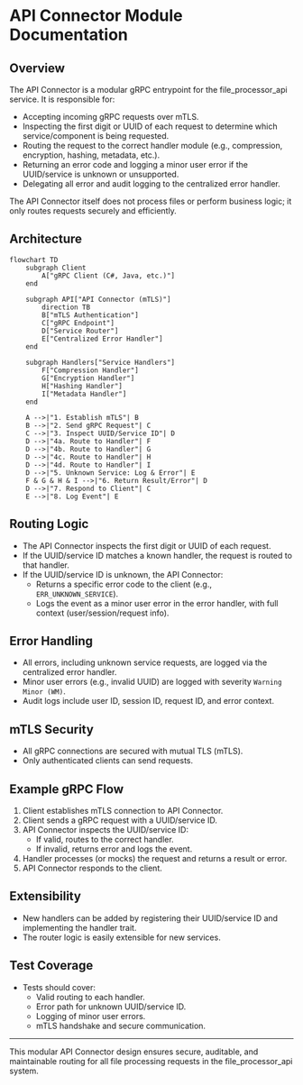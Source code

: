 # API Connector Module Documentation

## Overview
The API Connector is a modular gRPC entrypoint for the file_processor_api service. It is responsible for:
- Accepting incoming gRPC requests over mTLS.
- Inspecting the first digit or UUID of each request to determine which service/component is being requested.
- Routing the request to the correct handler module (e.g., compression, encryption, hashing, metadata, etc.).
- Returning an error code and logging a minor user error if the UUID/service is unknown or unsupported.
- Delegating all error and audit logging to the centralized error handler.

The API Connector itself does not process files or perform business logic; it only routes requests securely and efficiently.

## Architecture

```mermaid
flowchart TD
    subgraph Client
        A["gRPC Client (C#, Java, etc.)"]
    end

    subgraph API["API Connector (mTLS)"]
        direction TB
        B["mTLS Authentication"]
        C["gRPC Endpoint"]
        D["Service Router"]
        E["Centralized Error Handler"]
    end

    subgraph Handlers["Service Handlers"]
        F["Compression Handler"]
        G["Encryption Handler"]
        H["Hashing Handler"]
        I["Metadata Handler"]
    end

    A -->|"1. Establish mTLS"| B
    B -->|"2. Send gRPC Request"| C
    C -->|"3. Inspect UUID/Service ID"| D
    D -->|"4a. Route to Handler"| F
    D -->|"4b. Route to Handler"| G
    D -->|"4c. Route to Handler"| H
    D -->|"4d. Route to Handler"| I
    D -->|"5. Unknown Service: Log & Error"| E
    F & G & H & I -->|"6. Return Result/Error"| D
    D -->|"7. Respond to Client"| C
    E -->|"8. Log Event"| E
```

## Routing Logic
- The API Connector inspects the first digit or UUID of each request.
- If the UUID/service ID matches a known handler, the request is routed to that handler.
- If the UUID/service ID is unknown, the API Connector:
  - Returns a specific error code to the client (e.g., `ERR_UNKNOWN_SERVICE`).
  - Logs the event as a minor user error in the error handler, with full context (user/session/request info).

## Error Handling
- All errors, including unknown service requests, are logged via the centralized error handler.
- Minor user errors (e.g., invalid UUID) are logged with severity `Warning Minor (WM)`.
- Audit logs include user ID, session ID, request ID, and error context.

## mTLS Security
- All gRPC connections are secured with mutual TLS (mTLS).
- Only authenticated clients can send requests.

## Example gRPC Flow
1. Client establishes mTLS connection to API Connector.
2. Client sends a gRPC request with a UUID/service ID.
3. API Connector inspects the UUID/service ID:
   - If valid, routes to the correct handler.
   - If invalid, returns error and logs the event.
4. Handler processes (or mocks) the request and returns a result or error.
5. API Connector responds to the client.

## Extensibility
- New handlers can be added by registering their UUID/service ID and implementing the handler trait.
- The router logic is easily extensible for new services.

## Test Coverage
- Tests should cover:
  - Valid routing to each handler.
  - Error path for unknown UUID/service ID.
  - Logging of minor user errors.
  - mTLS handshake and secure communication.

---

This modular API Connector design ensures secure, auditable, and maintainable routing for all file processing requests in the file_processor_api system.
